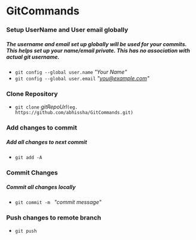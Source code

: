 # GitCommands

### Setup UserName and User email globally
##### The username and email set up globally will be used for your commits. This helps set up your name/email private. This has no association with actual git username.
* `git config --global user.name` *"Your Name"*
* `git config --global user.email` *"you@example.com"*

### Clone Repository
* `git clone` *gitRepoUrl*`(eg. https://github.com/abhissha/GitCommands.git)`

### Add changes to commit
##### Add all changes to next commit
* `git add -A`

### Commit Changes
##### Commit all changes locally
* `git commit -m ` *"commit message"*

### Push changes to remote branch
* `git push`

